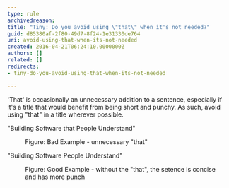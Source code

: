 ```yaml
---
type: rule
archivedreason: 
title: "Tiny: Do you avoid using \"that\" when it's not needed?"
guid: d85380af-2f80-49d7-8f24-1e31330de764
uri: avoid-using-that-when-its-not-needed
created: 2016-04-21T06:24:10.0000000Z
authors: []
related: []
redirects:
- tiny-do-you-avoid-using-that-when-its-not-needed

---
```



<p></p>'That' is occasionally an unnecessary addition to a sentence, especially if it's a title that would benefit from being short and punchy. As such, avoid using &quot;that&quot; in a title wherever possible.<div><p class="ssw15-rteElement-GreyBox">&quot;Building Software that People Understand&quot;</p><dd class="ssw15-rteElement-FigureBad">Figure&#58; Bad Example - unnecessary &quot;that&quot;</dd><p class="ssw15-rteElement-GreyBox">&quot;Building Software People Understand&quot;</p><div><dd class="ssw15-rteElement-FigureGood">Figure&#58; Good Example - without the &quot;that&quot;, the setence is concise and&#160;has more punch</dd>​</div></div>
<br><excerpt class='endintro'></excerpt><br>



